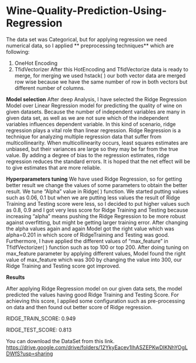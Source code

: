 # Wine-Quality-Prediction-Using-Regression

The data set was Categorical, but for applying regression we need numerical data, so I applied ** preprocessing techniques** which are following:
1) OneHot Encoding
2) TfidVectorizer
After this HotEncoding and TfidVectorize data is ready to merge, for merging we used hstack( ) our both vector data are merged row wise because we have the same number of row in both vectors but different number of columns.

**Model selection**
After deep Analysis, I have selected the Ridge Regression Model over Linear Regression model for predicting the quality of wine on given datasets. Because the number of independent variables are many in given data set, as well as we are not sure which of the independent variables influences dependent 
variable. In this kind of scenario, ridge regression plays a vital role than linear regression. Ridge Regression is a technique for analyzing multiple regression data that suffer from multicollinearity. When multicollinearity occurs, least squares estimates are unbiased, but their variances are large so they may be far from the true value. By adding a degree of bias to the regression estimates, ridge regression reduces the standard errors. It is hoped that the net effect will be to give estimates that are more reliable.

**Hyperparameters tuning**
We have used Ridge Regression, so for getting better result we change the values of some parameters to obtain the better result. 
We tune “Alpha” value in Ridge( ) function. We started putting values such as 0.06, 0.1 but when we are putting less values the result of Ridge Training and Testing score were less, so I decided to put higher values such as 0.8, 0.9 and I got very less score for Ridge Training and Testing because increasing “alpha” means pushing the Ridge Regression to be more robust against overfitting, but might be getting larger training error. After changing the alpha values again and again Model got the right value which was alpha=0.201 in which score of RidgeTraining and Testing was good. Furthermore, I have applied the different values of “max_feature” in TfidfVectorizer( ) function such as top 100 or top 200. After doing tuning on max_feature parameter by applying different values, Model found the right value of max_feature which was 300 by changing the value into 300, our Ridge Training and Testing score got improved.

**Results**

After applying Ridge Regression model on our given data sets, the model predicted the values having good Ridge Training and Testing Score. For achieving this score, I applied some configuration such as pre-processing on data and then found out better score of Ridge regression.

RIDGE_TRAIN_SCORE:
0.949

RIDGE_TEST_SCORE:
0.813


You can download the DataSet from this link.
https://drive.google.com/drive/folders/12YkyEacev1IhASZEPKwDIKNhYOgLDWfS?usp=sharing
